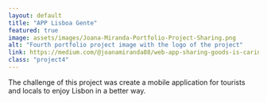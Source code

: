 ```yaml
---
layout: default
title: "APP Lisboa Gente"
featured: true
image: assets/images/Joana-Miranda-Portfolio-Project-Sharing.png
alt: "Fourth portfolio project image with the logo of the project"
link: https://medium.com/@joanamiranda88/web-app-sharing-goods-is-caring-case-study-f6e50c8c9d03
class: "project4"
---
```


The challenge of this project was create a mobile application for tourists and locals to enjoy Lisbon in a better way.

